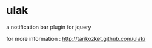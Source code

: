 ulak
====

a notification bar plugin for jquery

for more information : http://tarikozket.github.com/ulak/